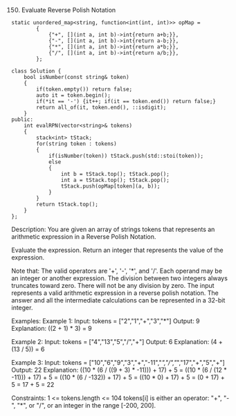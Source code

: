 150. Evaluate Reverse Polish Notation
```
static unordered_map<string, function<int(int, int)>> opMap = 
        {
            {"+", [](int a, int b)->int{return a+b;}},
            {"-", [](int a, int b)->int{return a-b;}},
            {"*", [](int a, int b)->int{return a*b;}},
            {"/", [](int a, int b)->int{return a/b;}},
        };
        
class Solution {
    bool isNumber(const string& token)
    {
        if(token.empty()) return false;
        auto it = token.begin();
        if(*it == '-') {it++; if(it == token.end()) return false;}
        return all_of(it, token.end(), ::isdigit);
    }
public:
    int evalRPN(vector<string>& tokens)
    {
        stack<int> tStack;
        for(string token : tokens)
        {
            if(isNumber(token)) tStack.push(std::stoi(token));
            else
            {
                int b = tStack.top(); tStack.pop();
                int a = tStack.top(); tStack.pop();
                tStack.push(opMap[token](a, b));
            }
        }
        return tStack.top();
    }
};
```

Description:
You are given an array of strings tokens that represents an arithmetic expression in a Reverse Polish Notation.

Evaluate the expression. Return an integer that represents the value of the expression.

Note that:
The valid operators are '+', '-', '*', and '/'.
Each operand may be an integer or another expression.
The division between two integers always truncates toward zero.
There will not be any division by zero.
The input represents a valid arithmetic expression in a reverse polish notation.
The answer and all the intermediate calculations can be represented in a 32-bit integer.
 
Examples:
Example 1:
Input: tokens = ["2","1","+","3","*"]
Output: 9
Explanation: ((2 + 1) * 3) = 9

Example 2:
Input: tokens = ["4","13","5","/","+"]
Output: 6
Explanation: (4 + (13 / 5)) = 6

Example 3:
Input: tokens = ["10","6","9","3","+","-11","*","/","*","17","+","5","+"]
Output: 22
Explanation: ((10 * (6 / ((9 + 3) * -11))) + 17) + 5
= ((10 * (6 / (12 * -11))) + 17) + 5
= ((10 * (6 / -132)) + 17) + 5
= ((10 * 0) + 17) + 5
= (0 + 17) + 5
= 17 + 5
= 22
 

Constraints:
1 <= tokens.length <= 104
tokens[i] is either an operator: "+", "-", "*", or "/", or an integer in the range [-200, 200].
